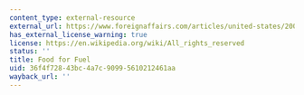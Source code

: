 ```yaml
---
content_type: external-resource
external_url: https://www.foreignaffairs.com/articles/united-states/2007-09-01/food-fuel
has_external_license_warning: true
license: https://en.wikipedia.org/wiki/All_rights_reserved
status: ''
title: Food for Fuel
uid: 36f4f728-43bc-4a7c-9099-5610212461aa
wayback_url: ''
---
```

